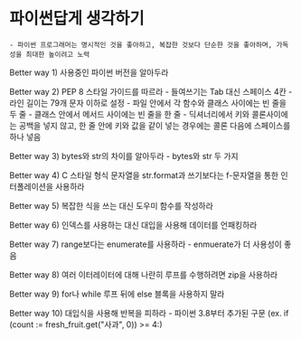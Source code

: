 # 파이썬답게 생각하기
    - 파이썬 프로그래머는 명시적인 것을 좋아하고, 복잡한 것보다 단순한 것을 좋아하며, 가독성을 최대한 높이려고 노력

Better way 1) 사용중인 파이썬 버전을 알아두라

Better way 2) PEP 8 스타일 가이드를 따르라
    - 들여쓰기는 Tab 대신 스페이스 4칸
    - 라인 길이는 79개 문자 이하로 설정
    - 파일 안에서 각 함수와 클래스 사이에는 빈 줄을 두 줄
    - 클래스 안에서 메서드 사이에는 빈 줄을 한 줄
    - 딕셔너리에서 키와 콜론사이에는 공백을 넣지 않고, 한 줄 안에 키와 값을 같이 넣는 경우에는 콜론 다음에 스페이스를 하나 넣음


Better way 3) bytes와 str의 차이를 알아두라
    -  bytes와 str 두 가지
    
Better way 4) C 스타일 형식 문자열을 str.format과 쓰기보다는 f-문자열을 통한 인터폴레이션을 사용하라

Better way 5) 복잡한 식을 쓰는 대신 도우미 함수를 작성하라

Better way 6) 인덱스를 사용하는 대신 대입을 사용해 데이터를 언패킹하라

Better way 7) range보다는 enumerate를 사용하라
    - enmuerate가 더 사용성이 좋음

Better way 8) 여러 이터레이터에 대해 나란히 루프를 수행하려면 zip을 사용하라

Better way 9) for나 while 루프 뒤에 else 블록을 사용하지 말라

Better way 10) 대입식을 사용해 반복을 피하라
    - 파이썬 3.8부터 추가된 구문
    (ex. if (count := fresh_fruit.get("사과", 0)) >= 4:)
